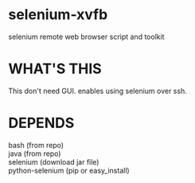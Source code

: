 selenium-xvfb
=============

selenium remote web browser script and toolkit

WHAT'S THIS
=============
This don't need GUI. enables using selenium over ssh.

DEPENDS
=============
bash (from repo)  
java (from repo)  
selenium (download jar file)  
python-selenium (pip or easy\_install)  

